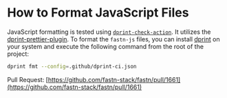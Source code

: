# How to Format JavaScript Files

JavaScript formatting is tested using [`dprint-check-action`](https://github.com/marketplace/actions/dprint-check-action). It utilizes the [dprint-prettier-plugin](https://dprint.dev/plugins/prettier/). To format the `fastn-js` files, you can install [dprint](https://dprint.dev/install/) on your system and execute the following command from the root of the project:

```bash
dprint fmt --config=.github/dprint-ci.json
```

Pull Request: [https://github.com/fastn-stack/fastn/pull/1661](https://github.com/fastn-stack/fastn/pull/1661)
